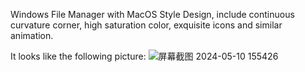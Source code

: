 Windows File Manager with MacOS Style Design, include continuous curvature corner, high saturation color, exquisite icons and similar animation.

It looks like the following picture:
![屏幕截图 2024-05-10 155426](https://github.com/clzoc/WinFinder/assets/62627722/9276663a-ba62-4cbb-b0c7-523161031eb4)
